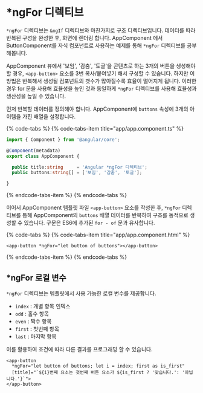 # \*ngFor 디렉티브

`*ngFor` 디렉티브는 `&ngIf` 디렉티브와 마찬가지로 구조 디렉티브입니다. 데이터를 따라 반복된 구성을 완성한 후, 화면에 렌더링 합니다. AppComponent 에서 ButtonComponent를 자식 컴포넌트로 사용하는 예제를 통해 `*ngFor` 디렉티브를 공부해봅니다.

AppComponent 뷰에서 '보임', '감춤', '토글'을 콘텐츠로 하는 3개의 버튼을 생성해야 할 경우, `<app-button>` 요소를 3번 복사/붙여넣기 해서 구성할 수 있습니다. 하지만 이 방법은 반복해서 생성될 컴포넌트의 갯수가 많아질수록 효율이 떨어지게 됩니다. 이러한 경우 for 문을 사용해 효율성을 높인 것과 동일하게 `*ngFor` 디렉티브를 사용해 효율성과 생산성을 높일 수 있습니다.

먼저 반복할 데이터를 정의해야 합니다. AppComponent에 `buttons` 속성에 3개의 아이템을 가진 배열을 설정합니다.

{% code-tabs %}
{% code-tabs-item title="app/app.component.ts" %}
```typescript
import { Component } from '@angular/core';

@Component(metadata)
export class AppComponent {

  public title:string     = 'Angular *ngFor 디렉티브';
  public buttons:string[] = ['보임', '감춤', '토글'];

}
```
{% endcode-tabs-item %}
{% endcode-tabs %}

이어서 AppComponent 템플릿 파일 `<app-button>` 요소를 작성한 후, `*ngFor` 디렉티브를 통해 AppComponent의 `buttons` 배열 데이터를 반복하여 구조를 동적으로 생성할 수 있습니다. 구문은 ES6에 추가된 `for - of` 문과 유사합니다.

{% code-tabs %}
{% code-tabs-item title="app/app.component.html" %}
```markup
<app-button *ngFor="let button of buttons"></app-button>
```
{% endcode-tabs-item %}
{% endcode-tabs %}

## \*ngFor 로컬 변수

`*ngFor` 디렉티브는 템플릿에서 사용 가능한 로컬 변수를 제공합니다.

* `index` : 개별 항목 인덱스
* `odd` : 홀수 항목
* `even` : 짝수 항목
* `first` : 첫번째 항목
* `last` : 마지막 항목

이를 활용하여 조건에 따라 다른 결과를 프로그래밍 할 수 있습니다.

```markup
<app-button
  *ngFor="let button of buttons; let i = index; first as is_first"
  [title]="`${i}번째 요소는 첫번째 버튼 요소가 ${is_first ? '맞습니다.': '아닙니다.'}`">
</app-button>
```



